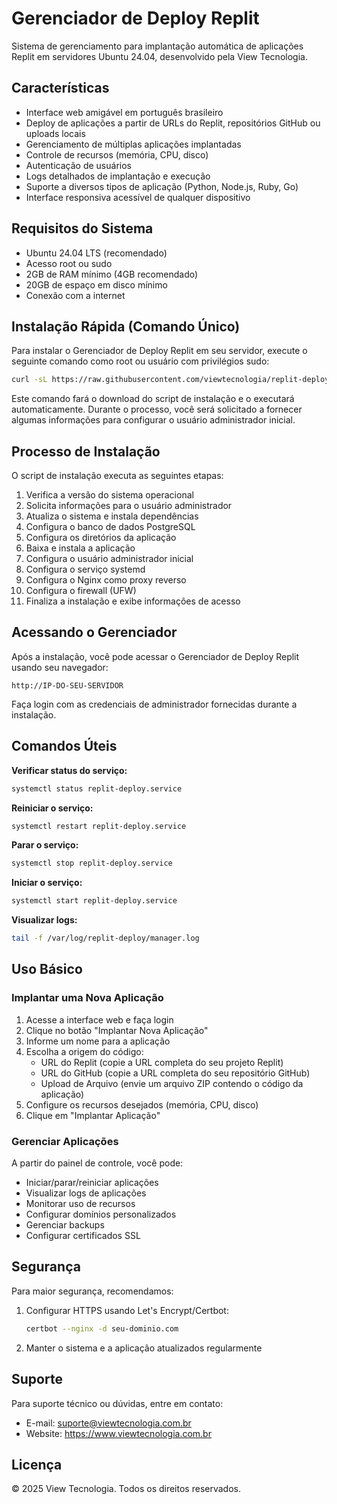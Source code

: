 # Gerenciador de Deploy Replit

Sistema de gerenciamento para implantação automática de aplicações Replit em servidores Ubuntu 24.04, desenvolvido pela View Tecnologia.

## Características

- Interface web amigável em português brasileiro
- Deploy de aplicações a partir de URLs do Replit, repositórios GitHub ou uploads locais
- Gerenciamento de múltiplas aplicações implantadas
- Controle de recursos (memória, CPU, disco)
- Autenticação de usuários
- Logs detalhados de implantação e execução
- Suporte a diversos tipos de aplicação (Python, Node.js, Ruby, Go)
- Interface responsiva acessível de qualquer dispositivo

## Requisitos do Sistema

- Ubuntu 24.04 LTS (recomendado)
- Acesso root ou sudo
- 2GB de RAM mínimo (4GB recomendado)
- 20GB de espaço em disco mínimo
- Conexão com a internet

## Instalação Rápida (Comando Único)

Para instalar o Gerenciador de Deploy Replit em seu servidor, execute o seguinte comando como root ou usuário com privilégios sudo:

```bash
curl -sL https://raw.githubusercontent.com/viewtecnologia/replit-deploy-manager/main/install.sh | sudo bash
```

Este comando fará o download do script de instalação e o executará automaticamente. Durante o processo, você será solicitado a fornecer algumas informações para configurar o usuário administrador inicial.

## Processo de Instalação

O script de instalação executa as seguintes etapas:

1. Verifica a versão do sistema operacional
2. Solicita informações para o usuário administrador
3. Atualiza o sistema e instala dependências
4. Configura o banco de dados PostgreSQL
5. Configura os diretórios da aplicação
6. Baixa e instala a aplicação
7. Configura o usuário administrador inicial
8. Configura o serviço systemd
9. Configura o Nginx como proxy reverso
10. Configura o firewall (UFW)
11. Finaliza a instalação e exibe informações de acesso

## Acessando o Gerenciador

Após a instalação, você pode acessar o Gerenciador de Deploy Replit usando seu navegador:

```
http://IP-DO-SEU-SERVIDOR
```

Faça login com as credenciais de administrador fornecidas durante a instalação. 

## Comandos Úteis

**Verificar status do serviço:**
```bash
systemctl status replit-deploy.service
```

**Reiniciar o serviço:**
```bash
systemctl restart replit-deploy.service
```

**Parar o serviço:**
```bash
systemctl stop replit-deploy.service
```

**Iniciar o serviço:**
```bash
systemctl start replit-deploy.service
```

**Visualizar logs:**
```bash
tail -f /var/log/replit-deploy/manager.log
```

## Uso Básico

### Implantar uma Nova Aplicação

1. Acesse a interface web e faça login
2. Clique no botão "Implantar Nova Aplicação"
3. Informe um nome para a aplicação
4. Escolha a origem do código:
   - URL do Replit (copie a URL completa do seu projeto Replit)
   - URL do GitHub (copie a URL completa do seu repositório GitHub)
   - Upload de Arquivo (envie um arquivo ZIP contendo o código da aplicação)
5. Configure os recursos desejados (memória, CPU, disco)
6. Clique em "Implantar Aplicação"

### Gerenciar Aplicações

A partir do painel de controle, você pode:

- Iniciar/parar/reiniciar aplicações
- Visualizar logs de aplicações
- Monitorar uso de recursos
- Configurar domínios personalizados
- Gerenciar backups
- Configurar certificados SSL

## Segurança

Para maior segurança, recomendamos:

1. Configurar HTTPS usando Let's Encrypt/Certbot:
   ```bash
   certbot --nginx -d seu-dominio.com
   ```

2. Manter o sistema e a aplicação atualizados regularmente

## Suporte

Para suporte técnico ou dúvidas, entre em contato:

- E-mail: suporte@viewtecnologia.com.br
- Website: https://www.viewtecnologia.com.br

## Licença

© 2025 View Tecnologia. Todos os direitos reservados.